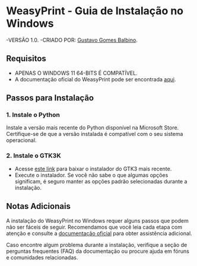 # WeasyPrint - Guia de Instalação no Windows

-VERSÃO 1.0.
-CRIADO POR: [Gustavo Gomes Balbino](https://github.com/GusGBalbino).

## Requisitos

- APENAS O WINDOWS 11 64-BITS É COMPATÍVEL.
- A documentação oficial do WeasyPrint pode ser encontrada [aqui](https://doc.courtbouillon.org/weasyprint/stable/index.html).

## Passos para Instalação

### 1. Instale o Python

Instale a versão mais recente do Python disponível na Microsoft Store. Certifique-se de que a versão instalada é compatível com o seu sistema operacional.

### 2. Instale o GTK3K

- Acesse [este link](https://github.com/tschoonj/GTK-for-Windows-Runtime-Environment-Installer/releases) para baixar o instalador do GTK3 mais recente.
- Execute o instalador. Se você não sabe o que algumas opções significam, é seguro manter as opções padrão selecionadas durante a instalação.

## Notas Adicionais

A instalação do WeasyPrint no Windows requer alguns passos que podem não ser fáceis de seguir. Recomendamos que você leia cada etapa com atenção e consulte a [documentação oficial](https://doc.courtbouillon.org/weasyprint/stable/index.html) para obter assistência adicional.

Caso encontre algum problema durante a instalação, verifique a seção de perguntas frequentes (FAQ) da documentação ou procure ajuda em fóruns e comunidades relacionadas.
